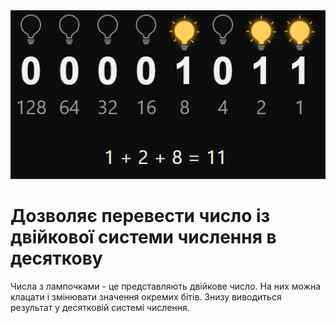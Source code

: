 <center>
  <img alt="Скріншот додатку на якому зображено вісім перемикачів у вигляді лампочок" src="/img/screen.png?raw=true">
</center>

# Дозволяє перевести число із двійкової системи числення в десяткову

Числа з лампочками - це представляють двійкове число.
На них можна клацати і змінювати значення окремих бітів.
Знизу виводиться результат у десятковій системі числення.